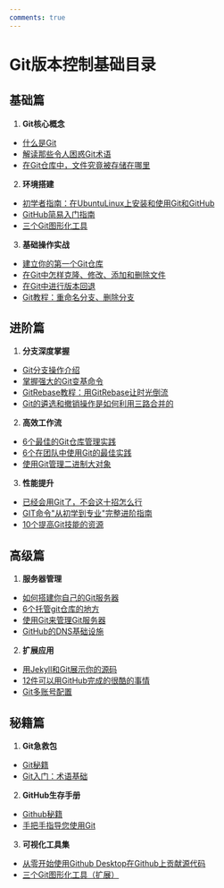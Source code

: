 ```yaml
---
comments: true
---
```


# Git版本控制基础目录

## 基础篇
1. **Git核心概念**
- [什么是Git](resource/software/Git/Basic/CoreConcepts/a1-what-is-git.md)
- [解读那些令人困惑Git术语](resource/software/Git/Basic/CoreConcepts/c2-confusing-git-terminology.md)
- [在Git仓库中，文件究竟被存储在哪里](resource/software/Git/Basic/CoreConcepts/c7-in-a-git-repository-where-do-your-files-live.md)

2. **环境搭建**
- [初学者指南：在UbuntuLinux上安装和使用Git和GitHub](resource/software/Git/Basic/EnvironmentSetup/d3-installing-and-using-git-and-github-on-ubuntu-linux-a-beginner-s-guide.md)
- [GitHub简易入门指南](resource/software/Git/Pro/AdvancedApplications/d1-getting-started-with-github.md)
- [三个Git图形化工具](resource/software/Git/Basic/EnvironmentSetup/a5-3-graphical-tools-for-git.md)

3. **基础操作实战**
- [建立你的第一个Git仓库](resource/software/Git/Basic/BasicOperations/a3-creating-your-first-git-repository.md)
- [在Git中怎样克隆、修改、添加和删除文件](resource/software/Git/Basic/BasicOperations/d4-how-to-clone-modify-add-and-delete-files-in-git.md)
- [在Git中进行版本回退](resource/software/Git/Basic/BasicOperations/a4-how-to-restore-older-file-versions-in-git.md)
- [Git教程：重命名分支、删除分支](resource/software/Git/Basic/BasicOperations/b8-how-to-rename-a-branch-delete-a-branch-and-find-the-author-of-a-branch-in-git.md)

## 进阶篇
1. **分支深度掌握**
- [Git分支操作介绍](resource/software/Git/Advanced/BranchMastery/b3-a-guide-to-git-branching.md)
- [掌握强大的Git变基命令](resource/software/Git/Advanced/BranchMastery/b1-learn-git-3-commands-to-level-up-your-skill.md)
- [GitRebase教程：用GitRebase让时光倒流](resource/software/Git/Advanced/BranchMastery/b2-git-rebase-tutorial-going-back-in-time-with-git-rebase.md)
- [Git的遴选和撤销操作是如何利用三路合并的](resource/software/Git/Advanced/BranchMastery/b8-how-git-cherry-pick-and-revert-use-3-way-merge.md)

2. **高效工作流**
- [6个最佳的Git仓库管理实践](resource/software/Git/Advanced/Workflow/c5-6-best-practices-for-managing-git-repos.md)
- [6个在团队中使用Git的最佳实践](resource/software/Git/Advanced/Workflow/c6-6-best-practices-for-teams-using-git.md)
- [使用Git管理二进制大对象](resource/software/Git/Advanced/Workflow/a7-how-to-manage-binary-blobs-with-git.md)

3. **性能提升**
- [已经会用Git了，不会这十招怎么行](resource/software/Git/Advanced/Productivity/c3-tips-to-push-your-git-skills-to-the-next-level.md)
- [GIT命令"从初学到专业"完整进阶指南](resource/software/Git/Advanced/Productivity/c4-complete-beginners-to-pro-guide-for-git-commands.md)
- [10个提高Git技能的资源](resource/software/Git/Advanced/Productivity/b6-10-resources-to-boost-your-git-skills.md)

## 高级篇
1. **服务器管理**
- [如何搭建你自己的Git服务器](resource/software/Git/Pro/ServerManagement/a6-how-to-build-your-own-git-server.md)
- [6个托管git仓库的地方](resource/software/Git/Pro/ServerManagement/d7-6-places-to-host-your-git-repository.md)
- [使用Git来管理Git服务器](resource/software/Git/Pro/ServerManagement/d8-run-a-server-with-git.md)
- [GitHub的DNS基础设施](resource/software/Git/Pro/ServerManagement/d6-dns-infrastructure-at-github.md)

2. **扩展应用**
- [用Jekyll和Git展示你的源码](resource/software/Git/Pro/AdvancedApplications/d5-reveal-your-source-code-with-jinja2-and-git.md)
- [12件可以用GitHub完成的很酷的事情](resource/software/Git/Pro/AdvancedApplications/d5-12-cool-things-you-can-do-with-github.md)
- [Git多账号配置](resource/software/Git/Basic/EnvironmentSetup/d8-run-a-server-with-git.md)

## 秘籍篇
1. **Git急救包**
- [Git秘籍](resource/software/Git/Cheatsheets/GitEmergency/e1-git-cheat-sheet.md)
- [Git入门：术语基础](resource/software/Git/Cheatsheets/GitEmergency/c1-getting-started-with-git-terminology.md)

2. **GitHub生存手册**
- [Github秘籍](resource/software/Git/Cheatsheets/GitHubSurvival/e2-github-cheat-sheet.md)
- [手把手指导您使用Git](resource/software/Git/Cheatsheets/GitHubSurvival/d2-a-step-by-step-guide-to-git.md)

3. **可视化工具集**
- [从零开始使用Github Desktop在Github上贡献源代码](resource/software/Git/Cheatsheets/GUITools/e3-github-contribution.md)
- [三个Git图形化工具（扩展）](resource/software/Git/Cheatsheets/GUITools/a5-3-graphical-tools-for-git.md)
